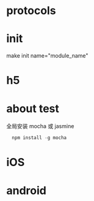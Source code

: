 
# protocols
# init
make init name="module_name"

# h5
# about test 
全局安装 mocha  或 jasmine
``` js
  npm install -g mocha
``` 


# iOS


# android
## 


